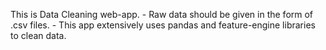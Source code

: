 This is Data Cleaning web-app.
    - Raw data should be given in the form of .csv files.
    - This app extensively uses pandas and feature-engine libraries to clean data.